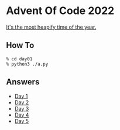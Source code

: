 # Advent Of Code 2022

[It's the most heapify time of the year.](https://adventofcode.com/2022)

## How To

```shell
% cd day01
% python3 ./a.py
```

## Answers

- [Day 1](day01/a.py)
- [Day 2](day02/a.py)
- [Day 3](day03/a.py)
- [Day 4](day04/a.py)
- [Day 5](day05/a.py)
